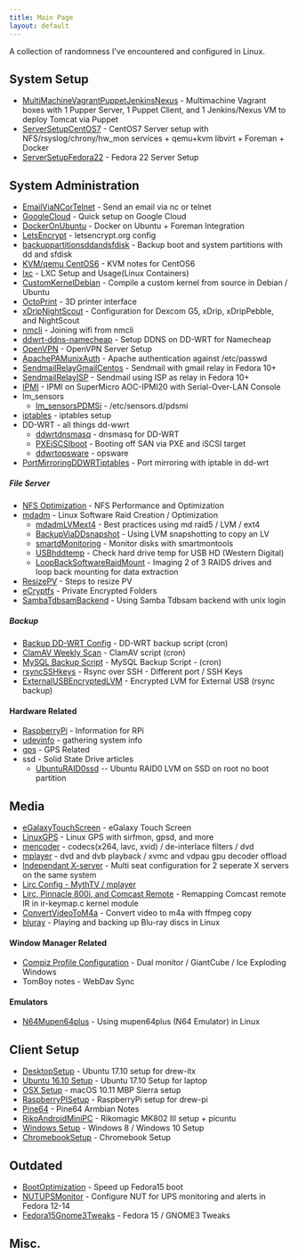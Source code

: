```yaml
---
title: Main Page
layout: default
---
```


A collection of randomness I've encountered and configured in Linux.

System Setup
------------

-   [MultiMachineVagrantPuppetJenkinsNexus](MultiMachineVagrantPuppetJenkinsNexus "wikilink") -
    Multimachine Vagrant boxes with 1 Pupper Server, 1 Puppet Client,
    and 1 Jenkins/Nexus VM to deploy Tomcat via Puppet
-   [ServerSetupCentOS7](ServerSetupCentOS7 "wikilink") - CentOS7 Server
    setup with NFS/rsyslog/chrony/hw\_mon services + qemu+kvm libvirt +
    Foreman + Docker
-   [ServerSetupFedora22](ServerSetupFedora22 "wikilink") - Fedora 22
    Server Setup

System Administration
---------------------

-   [EmailViaNCorTelnet](EmailViaNCorTelnet "wikilink") - Send an email
    via nc or telnet
-   [GoogleCloud](GoogleCloud "wikilink") - Quick setup on Google Cloud
-   [DockerOnUbuntu](DockerOnUbuntu "wikilink") - Docker on Ubuntu +
    Foreman Integration
-   [LetsEncrypt](LetsEncrypt "wikilink") - letsencrypt.org config
-   [backuppartitionsddandsfdisk](backuppartitionsddandsfdisk "wikilink") -
    Backup boot and system partitions with dd and sfdisk
-   [KVM/qemu CentOS6](KVM/qemu_CentOS6 "wikilink") - KVM notes for
    CentOS6
-   [lxc](lxc "wikilink") - LXC Setup and Usage(Linux Containers)
-   [CustomKernelDebian](CustomKernelDebian "wikilink") - Compile a
    custom kernel from source in Debian / Ubuntu
-   [OctoPrint](OctoPrint "wikilink") - 3D printer interface
-   [xDripNightScout](xDripNightScout "wikilink") - Configuration for
    Dexcom G5, xDrip, xDripPebble, and NightScout
-   [nmcli](nmcli "wikilink") - Joining wifi from nmcli
-   [ddwrt-ddns-namecheap](ddwrt-ddns-namecheap "wikilink") - Setup DDNS
    on DD-WRT for Namecheap
-   [OpenVPN](OpenVPN "wikilink") - OpenVPN Server Setup
-   [ApachePAMunixAuth](ApachePAMunixAuth "wikilink") - Apache
    authentication against /etc/passwd
-   [SendmailRelayGmailCentos](SendmailRelayGmailCentos "wikilink") -
    Sendmail with gmail relay in Fedora 10+
-   [SendmailRelayISP](SendmailRelayISP "wikilink") - Sendmail using ISP
    as relay in Fedora 10+
-   [IPMI](IPMI "wikilink") - IPMI on SuperMicro AOC-IPMI20 with
    Serial-Over-LAN Console
-   lm\_sensors
    -   [lm\_sensorsPDMSi](lm_sensorsPDMSi "wikilink") -
        /etc/sensors.d/pdsmi
-   [iptables](iptables "wikilink") - iptables setup
-   DD-WRT - all things dd-wwrt
    -   [ddwrtdnsmasq](ddwrtdnsmasq "wikilink") - dnsmasq for DD-WRT
    -   [PXEiSCSIboot](PXEiSCSIboot "wikilink") - Booting off SAN via
        PXE and iSCSI target
    -   [ddwrtopsware](ddwrtopsware "wikilink") - opsware
-   [PortMirroringDDWRTiptables](PortMirroringDDWRTiptables "wikilink") -
    Port mirroring with iptable in dd-wrt

##### File Server

-   [NFS Optimization](NFS_Optimization "wikilink") - NFS Performance
    and Optimization
-   [mdadm](mdadm "wikilink") - Linux Software Raid Creation /
    Optimization
    -   [mdadmLVMext4](mdadmLVMext4 "wikilink") - Best practices using
        md raid5 / LVM / ext4
    -   [BackupViaDDsnapshot](BackupViaDDsnapshot "wikilink") - Using
        LVM snapshotting to copy an LV
    -   [smartdMonitoring](smartdMonitoring "wikilink") - Monitor disks
        with smartmontools
    -   [USBhddtemp](USBhddtemp "wikilink") - Check hard drive temp for
        USB HD (Western Digital)
    -   [LoopBackSoftwareRaidMount](LoopBackSoftwareRaidMount "wikilink") -
        Imaging 2 of 3 RAID5 drives and loop back mounting for data
        extraction
-   [ResizePV](ResizePV "wikilink") - Steps to resize PV
-   [eCryptfs](eCryptfs "wikilink") - Private Encrypted Folders
-   [SambaTdbsamBackend](SambaTdbsamBackend "wikilink") - Using Samba
    Tdbsam backend with unix login

##### Backup

-   [Backup DD-WRT Config](Backup_DD-WRT_Config "wikilink") - DD-WRT
    backup script (cron)
-   [ClamAV Weekly Scan](ClamAV_Weekly_Scan "wikilink") - ClamAV script
    (cron)
-   [MySQL Backup Script](MySQL_Backup_Script "wikilink") - MySQL Backup
    Script - (cron)
-   [rsyncSSHkeys](rsyncSSHkeys "wikilink") - Rsync over SSH - Different
    port / SSH Keys
-   [ExternalUSBEncryptedLVM](ExternalUSBEncryptedLVM "wikilink") -
    Encrypted LVM for External USB (rsync backup)

#### Hardware Related

-   [RaspberryPi](RaspberryPi "wikilink") - Information for RPi
-   [udevinfo](udevinfo "wikilink") - gathering system info
-   [gps](gps "wikilink") - GPS Related
-   ssd - Solid State Drive articles
    -   [UbuntuRAID0ssd](UbuntuRAID0ssd "wikilink") -- Ubuntu RAID0 LVM
        on SSD on root no boot partition

Media
-----

-   [eGalaxyTouchScreen](eGalaxyTouchScreen "wikilink") - eGalaxy Touch
    Screen
-   [LinuxGPS](LinuxGPS "wikilink") - Linux GPS with sirfmon, gpsd, and
    more
-   [mencoder](mencoder "wikilink") - codecs(x264, lavc, xvid) /
    de-interlace filters / dvd
-   [mplayer](mplayer "wikilink") - dvd and dvb playback / xvmc and
    vdpau gpu decoder offload
-   [Independant X-server](Independant_X-server "wikilink") - Multi seat
    configuration for 2 seperate X servers on the same system
-   [Lirc Config - MythTV /
    mplayer](Lirc_Config_-_MythTV_/_mplayer "wikilink")
-   [Lirc, Pinnacle 800i, and Comcast
    Remote](Lirc,_Pinnacle_800i,_and_Comcast_Remote "wikilink") -
    Remapping Comcast remote IR in ir-keymap.c kernel module
-   [ConvertVideoToM4a](ConvertVideoToM4a "wikilink") - Convert video to
    m4a with ffmpeg copy
-   [bluray](bluray "wikilink") - Playing and backing up Blu-ray discs
    in Linux

#### Window Manager Related

-   [Compiz Profile
    Configuration](Compiz_Profile_Configuration "wikilink") - Dual
    monitor / GiantCube / Ice Exploding Windows
-   TomBoy notes - WebDav Sync

#### Emulators

-   [N64Mupen64plus](N64Mupen64plus "wikilink") - Using mupen64plus (N64
    Emulator) in Linux

Client Setup
------------

-   [DesktopSetup](DesktopSetup "wikilink") - Ubuntu 17.10 setup for
    drew-itx
-   [Ubuntu 16.10 Setup](Ubuntu_16.10_Setup "wikilink") - Ubuntu 17.10
    Setup for laptop
-   [OSX Setup](OSX_Setup "wikilink") - macOS 10.11 MBP Sierra setup
-   [RaspberryPISetup](RaspberryPISetup "wikilink") - RaspberryPi setup
    for drew-pi
-   [Pine64](Pine64 "wikilink") - Pine64 Armbian Notes
-   [RikoAndroidMiniPC](RikoAndroidMiniPC "wikilink") - Rikomagic MK802
    III setup + picuntu
-   [Windows Setup](Windows_Setup "wikilink") - Windows 8 / Windows 10
    Setup
-   [ChromebookSetup](ChromebookSetup "wikilink") - Chromebook Setup

Outdated
--------

-   [BootOptimization](BootOptimization "wikilink") - Speed up Fedora15
    boot
-   [NUTUPSMonitor](NUTUPSMonitor "wikilink") - Configure NUT for UPS
    monitoring and alerts in Fedora 12-14
-   [Fedora15Gnome3Tweaks](Fedora15Gnome3Tweaks "wikilink") - Fedora 15
    / GNOME3 Tweaks

Misc.
-----
